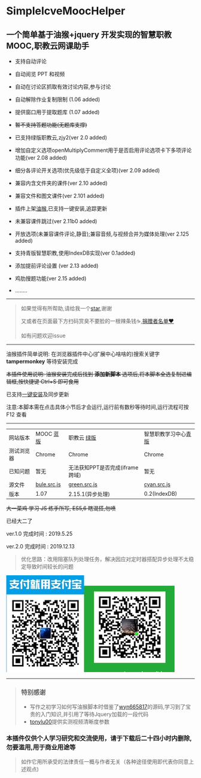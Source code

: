 # SimpleIcveMoocHelper

## 一个简单基于油猴+jquery 开发实现的智慧职教MOOC,职教云网课助手

- 支持自动评论

- 自动阅览 PPT 和视频

- 自动在讨论区抓取有效讨论内容,参与讨论

- 自动解除作业复制限制 (1.06 added)

- 提供窗口用于提取题库 (1.07 added)

- ~~暂不支持答题功能(无题库支撑)~~

- 已支持绿版职教云,zjy2(ver 2.0 added)

- 增加自定义选项openMultiplyComment用于是否启用评论选项卡下多项评论功能(ver 2.08 added)

- 细分各评论开关选项(优先级低于自定义全项)(ver 2.09 added)

- 兼容内含文件夹的课件(ver 2.10 added)

- 兼容文件和图文课件(ver 2.101 added)

- 插件上架[油猴](https://greasyfork.org/zh-CN/scripts/396813-%E6%99%BA%E6%85%A7%E8%81%8C%E6%95%99%E8%81%8C%E6%95%99%E4%BA%91-%E7%BD%91%E8%AF%BE%E5%8A%A9%E6%89%8B-%E7%BB%BF%E7%89%88),已支持一键安装,追踪更新
  
- 未兼容课件跳过(ver 2.11b0 added)

- 开放选项(未兼容课件评论,静音);兼容音频,与视频合并为媒体处理(ver 2.125 added)

- 支持青版智慧职教,使用IndexDB实现(ver 0.1added)

- 添加提前评论设置 (ver 2.13 added)

- 鸡肋搜题功能(ver 2.15 added)

- ........

---

> 如果觉得有所帮助,请给我一个[star](https://github.com/W-ChihC/SimpleIcveMoocHelper),谢谢
> 
> 又或者在页面最下方扫码赏臭不要脸的一根辣条钱☕️,[捐赠者名单❤️](捐赠者名单.md)
>
>
> 如有问题欢迎issue

---

油猴插件简单说明: 在浏览器插件中心(扩展中心啥啥的)搜索关键字 **tampermonkey** 等待安装完成

~~本插件使用说明: 油猴安装完成后找到 **添加新脚本** 选项后,将本脚本全选复制进编辑框,按快捷键 Ctrl+S 即可食用~~

已支持[一键安装](https://greasyfork.org/zh-CN/scripts/396813-%E6%99%BA%E6%85%A7%E8%81%8C%E6%95%99%E8%81%8C%E6%95%99%E4%BA%91-%E7%BD%91%E8%AF%BE%E5%8A%A9%E6%89%8B-%E7%BB%BF%E7%89%88)及同步更新

注意:本脚本需在点击具体小节后才会运行,运行前有数秒等待时间,运行流程可按 F12 查看

---

|            |                                                                                            |                                                                                              |                                                                                            |
| ---------- | ------------------------------------------------------------------------------------------ | -------------------------------------------------------------------------------------------- | ------------------------------------------------------------------------------------------ |
| 网站版本   | MOOC [蓝版](https://mooc.icve.com.cn/profile.html)                                         | 职教云  [绿版](https://zjy2.icve.com.cn)                                                     | 智慧职教学习中心[青版](https://www.icve.com.cn/study/)                                     |
| 测试浏览器 | Chrome                                                                                     | Chrome                                                                                       | Chrome                                                                                     |
| 已知问题   | 暂无                                                                                       | 无法获知PPT是否完成(iframe跨域)                                                              | 暂无                                                                                       |
| 源文件     | [bule.src.js](https://github.com/W-ChihC/SimpleIcveMoocHelper/blob/master/src/blue.src.js) | [green.src.js](https://github.com/W-ChihC/SimpleIcveMoocHelper/blob/master/src/green.src.js) | [cyan.src.js](https://github.com/W-ChihC/SimpleIcveMoocHelper/blob/master/src/cyan.src.js) |
| 版本       | 1.07                                                                                       | 2.15.1(异步处理)                                                                             | 0.2(IndexDB)                                                                               |

~~大一菜鸡 学习 JS 练手所写, ES5,6 瞎混搭,勿喷~~

已经大二了

ver.1.0 完成时间 : 2019.5.25

ver.2.0 完成时间 : 2019.12.13

> 优化思路：改用阻塞队列处理任务，解决因应对定时器搭配异步处理不太稳定导致时间较长的问题

![支付宝](alipay.jpg?raw=true)![微信支付](wechat.png?raw=true)

---

> ### 特别感谢
>
> * 写作之初学习如何写油猴脚本时借鉴了[wyn665817](https://greasyfork.org/zh-CN/scripts/369625-%E8%B6%85%E6%98%9F%E7%BD%91%E8%AF%BE%E5%8A%A9%E6%89%8B)的源码,学习到了宝贵的入门知识,并引用了等待Jquery加载的一段代码
> * [tonylu00](https://github.com/tonylu00)提供实测视频清晰度参数

### **本插件仅供个人学习研究和交流使用，请于下载后二十四小时内删除,勿要滥用,用于商业用途等**

> 如作它用所承受的法律责任一概与作者无关（各种途径使用即代表你同意上述观点)
